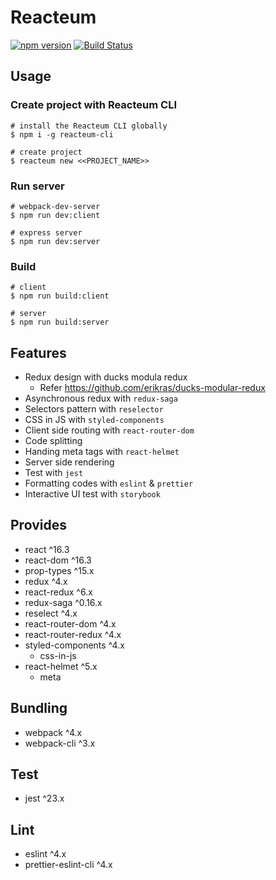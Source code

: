 # Reacteum

[![npm version](https://badge.fury.io/js/reacteum.svg)](https://badge.fury.io/js/reacteum)
[![Build Status](https://travis-ci.org/wonism/reacteum.svg)](https://travis-ci.org/wonism/reacteum)

## Usage

### Create project with Reacteum CLI
```
# install the Reacteum CLI globally
$ npm i -g reacteum-cli

# create project
$ reacteum new <<PROJECT_NAME>>
```

### Run server
```
# webpack-dev-server
$ npm run dev:client

# express server
$ npm run dev:server
```

### Build
```
# client
$ npm run build:client

# server
$ npm run build:server
```

## Features
- Redux design with ducks modula redux
  - Refer https://github.com/erikras/ducks-modular-redux
- Asynchronous redux with `redux-saga`
- Selectors pattern with `reselector`
- CSS in JS with `styled-components`
- Client side routing with `react-router-dom`
- Code splitting
- Handing meta tags with `react-helmet`
- Server side rendering
- Test with `jest`
- Formatting codes with `eslint` & `prettier`
- Interactive UI test with `storybook`

## Provides
- react ^16.3
- react-dom ^16.3
- prop-types ^15.x
- redux ^4.x
- react-redux ^6.x
- redux-saga ^0.16.x
- reselect ^4.x
- react-router-dom ^4.x
- react-router-redux ^4.x
- styled-components ^4.x
  - css-in-js
- react-helmet ^5.x
  - meta

## Bundling
- webpack ^4.x
- webpack-cli ^3.x

## Test
- jest ^23.x

## Lint
- eslint ^4.x
- prettier-eslint-cli ^4.x
